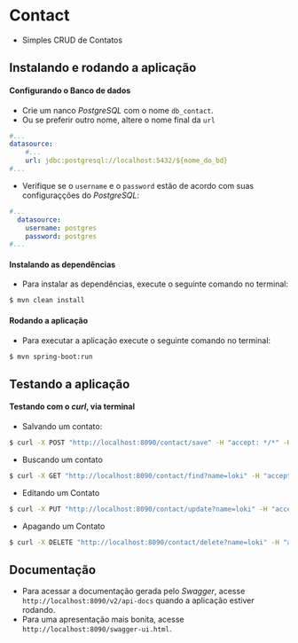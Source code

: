 # Contact
- Simples CRUD de Contatos

## Instalando e rodando a aplicação
#### Configurando o Banco de dados
- Crie um nanco _PostgreSQL_ com o nome `db_contact`.
- Ou se preferir outro nome, altere o nome final da `url`
```yaml
#...
datasource:
    #...
    url: jdbc:postgresql://localhost:5432/${nome_do_bd}
#...
```
- Verifique se o `username` e o `password` estão de acordo com suas configuraçções do _PostgreSQL_:
```yaml
#...
  datasource:
    username: postgres
    password: postgres
#...
```
#### Instalando as dependências
- Para instalar as dependências, execute o seguinte comando no terminal:
```sh
$ mvn clean install
```

#### Rodando a aplicação
- Para executar a aplicação execute o seguinte comando no terminal:
```sh
$ mvn spring-boot:run
```
## Testando a aplicação
#### Testando com o _curl_, via terminal
- Salvando um contato:

```sh
$ curl -X POST "http://localhost:8090/contact/save" -H "accept: */*" -H "Content-Type: application/json" -d "{ \"name\": \"loki\", \"phones\": [ { \"number\": \"88997979797\", \"operatorId\": \"TIM\" }, { \"number\": \"88997978888\", \"operatorId\": \"VIVO\" } ], \"mails\": [ { \"address\": \"loki.loki@valhalla.com\" } ]}"
```

- Buscando um contato

```sh
$ curl -X GET "http://localhost:8090/contact/find?name=loki" -H "accept: */*"
```

- Editando um Contato

```sh
$ curl -X PUT "http://localhost:8090/contact/update?name=loki" -H "accept: */*" -H "Content-Type: application/json" -d "{ \"name\": \"loki\", \"phones\": [ { \"number\": \"88997979797\", \"operatorId\": \"TIM\" }, { \"number\": \"88997978888\", \"operatorId\": \"VIVO\" } ], \"mails\": [ { \"address\": \"loki.loki@valhalla.com\" }, { \"address\": \"loki.12@niflheim.com\" } ]}"
```
- Apagando um Contato

```sh
$ curl -X DELETE "http://localhost:8090/contact/delete?name=loki" -H "accept: */*"
```

## Documentação
- Para acessar a documentação gerada pelo _Swagger_, acesse `http://localhost:8090/v2/api-docs` quando a aplicação estiver rodando.
- Para uma apresentação mais bonita, acesse `http://localhost:8090/swagger-ui.html`.